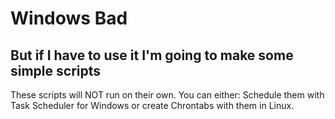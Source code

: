 # Windows Bad
## But if I have to use it I'm going to make some simple scripts

These scripts will NOT run on their own. You can either: Schedule them with Task Scheduler for Windows or create Chrontabs with them in Linux.
